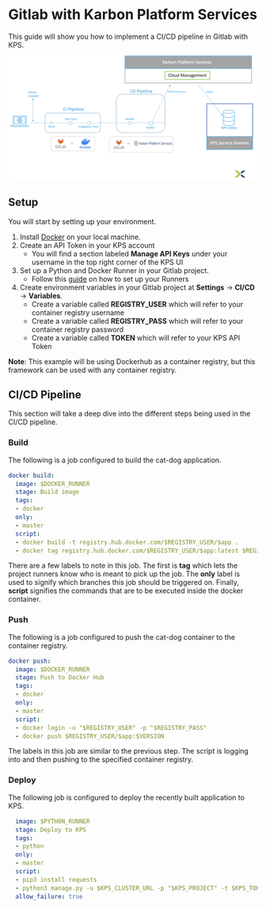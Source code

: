 # Gitlab with Karbon Platform Services

This guide will show you how to implement a CI/CD pipeline in Gitlab with KPS.
![Pipeline!](img/pipeline.png "CI/CD Pipeline")

## Setup

You will start by setting up your environment.

1. Install [Docker](https://www.docker.com/) on your local machine.
2. Create an API Token in your KPS account
    * You will find a section labeled **Manage API Keys** under your username in the top right corner of the KPS UI
3. Set up a Python and Docker Runner in your Gitlab project.
    * Follow this [guide](https://angristan.xyz/2018/09/build-push-docker-images-gitlab-ci/) on how to set up your Runners
4. Create environment variables in your Gitlab project at **Settings** -> **CI/CD** -> **Variables**.
    * Create a variable called **REGISTRY_USER** which will refer to your container registry username
    * Create a variable called **REGISTRY_PASS** which will refer to your container registry password
    * Create a variable called **TOKEN** which will refer to your KPS API Token

**Note**: This example will be using Dockerhub as a container registry, but this framework can be used with any container registry.

## CI/CD Pipeline

This section will take a deep dive into the different steps being used in the CI/CD pipeline.

### Build

The following is a job configured to build the cat-dog application.
```yaml
docker build:
  image: $DOCKER_RUNNER
  stage: Build image
  tags: 
  - docker
  only:
  - master
  script:
  - docker build -t registry.hub.docker.com/$REGISTRY_USER/$app .
  - docker tag registry.hub.docker.com/$REGISTRY_USER/$app:latest $REGISTRY_USER/$app:$VERSION
```

There are a few labels to note in this job. The first is __tag__ which lets the project runners know who is meant to pick up the job. The __only__ label
is used to signify which branches this job should be triggered on. Finally, __script__ signifies the commands that are to be executed inside the docker container.

### Push

The following is a job configured to push the cat-dog container to the container registry.
```yaml
docker push:
  image: $DOCKER_RUNNER
  stage: Push to Docker Hub
  tags: 
  - docker
  only:
  - master
  script:
  - docker login -u "$REGISTRY_USER" -p "$REGISTRY_PASS"
  - docker push $REGISTRY_USER/$app:$VERSION
```

The labels in this job are similar to the previous step. The script is logging into and then pushing to 
the specified container registry.

### Deploy

The following job is configured to deploy the recently built application to KPS.
```yaml
  image: $PYTHON_RUNNER
  stage: Deploy to KPS
  tags:
  - python
  only:
  - master
  script:
  - pip3 install requests
  - python3 manage.py -u $KPS_CLUSTER_URL -p "$KPS_PROJECT" -t $KPS_TOKEN -a "$app"
  allow_failure: true
```